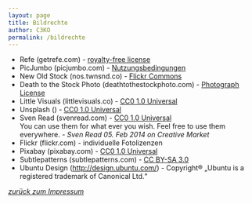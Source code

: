 ```yaml
---
layout: page
title: Bildrechte
author: C3KO
permalink: /bildrechte
---
```


* Refe (getrefe.com) - [royalty-free license](http://getrefe.com/license/)
* PicJumbo (picjumbo.com) - [Nutzungsbedingungen](http://picjumbo.com/faq-and-terms/)
* New Old Stock (nos.twnsnd.co) - [Flickr Commons](http://nos.twnsnd.co/rights-and-usage)
* Death to the Stock Photo (deathtothestockphoto.com) - [Photograph License](http://deathtothestockphoto.com/wp-content/uploads/DeathtotheStockPhoto-License.pdf)
* Little Visuals (littlevisuals.co) - [CC0 1.0 Universal](http://creativecommons.org/publicdomain/zero/1.0/)
* Unsplash () - [CC0 1.0 Universal](http://creativecommons.org/publicdomain/zero/1.0/)
* Sven Read (svenread.com) - [CC0 1.0 Universal](http://creativecommons.org/publicdomain/zero/1.0/)<br />
    You can use them for what ever you wish. Feel free to use them everywhere. *- Sven Read 05. Feb 2014 on Creative Market*
* Flickr (flickr.com) - individuelle Fotolizenzen
* Pixabay (pixabay.com) - [CC0 1.0 Universal](http://creativecommons.org/publicdomain/zero/1.0/)
* Subtlepatterns (subtlepatterns.com) - [CC BY-SA 3.0](http://creativecommons.org/licenses/by-sa/3.0/)
* Ubuntu Design (http://design.ubuntu.com/) - Copyright® „Ubuntu is a registered trademark of Canonical Ltd.“

*[zurück zum Impressum](imprint)*